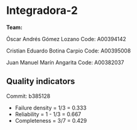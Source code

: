 # Integradora-2

**Team:**

Óscar Andrés Gómez Lozano Code: A00394142

Cristian Eduardo Botina Carpio Code: A00395008

Juan Manuel Marín Angarita Code: A00382037


## Quality indicators

Commit: b385128

- Failure density = 1/3 = 0.333
- Reliability = 1 - 1/3 = 0.667
- Completeness = 3/7 = 0.429 

